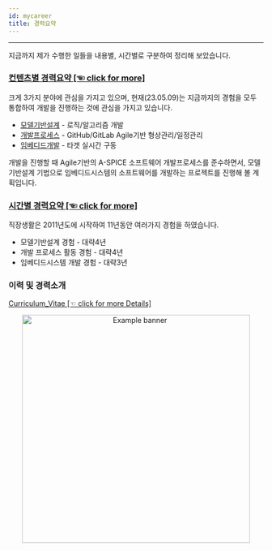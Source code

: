 ```yaml
---
id: mycareer
title: 경력요약
---
```

---

지금까지 제가 수행한 일들을 내용별, 시간별로 구분하여 정리해 보았습니다.

### [컨텐츠별 경력요약 [☜ click for more]](./mycareer/contents)

크게 3가지 분야에 관심을 가지고 있으며, 현재(23.05.09)는 지금까지의 경험을 모두 통합하여 개발을 진행하는 것에 관심을 가지고 있습니다.
* [모델기반설계](./mycareer/contents#mycareer-mbd) - 로직/알고리즘 개발
* [개발프로세스](./mycareer/contents#mycareer-process) - GitHub/GitLab Agile기반 형상관리/일정관리
* [임베디드개발](./mycareer/contents#mycareer-embed) - 타겟 실시간 구동

개발을 진행할 때 Agile기반의 A-SPICE 소프트웨어 개발프로세스를 준수하면서, 모델기반설계 기법으로 임베디드시스템의 소프트웨어를 개발하는 프로젝트를 진행해 볼 계획입니다.

### [시간별 경력요약 [☜ click for more]](./mycareer/time)

직장생활은 2011년도에 시작하여 11년동안 여러가지 경험을 하였습니다.
* 모델기반설계 경험 - 대략4년
* 개발 프로세스 활동 경험 - 대략4년
* 임베디드시스템 개발 경험 - 대략3년

### 이력 및 경력소개

[Curriculum_Vitae [☜ click for more Details]](/assets/ChuldongShim_Curriculum_Vitae_v13_230212.pdf)

<p align="center">
	<img
		src={require('/img/ChuldongShim_Curriculum_Vitae_v13_230212.png').default}
		alt="Example banner"
		width="450"
	/>
</p>

